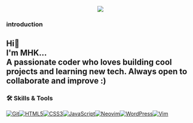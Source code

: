 <p align="center">
  <img src="https://capsule-render.vercel.app/api?text=MadHo3&animation=fadeIn&type=waving&color=gradient&height=150"/>
</p>

### introduction

Hi👋<br>
I'm MHK... <br>
A passionate coder who loves building cool projects and learning new tech. Always open to collaborate and improve :)
--------------------------------------------------------------------------------------------------------------------------

### 🛠 Skills & Tools 

[![Git](https://img.shields.io/badge/git-%23F05033.svg?style=for-the-badge&logo=git&logoColor=white)](https://git-scm.com/doc)[![HTML5](https://img.shields.io/badge/html5-%23E34F26.svg?style=for-the-badge&logo=html5&logoColor=white)](https://developer.mozilla.org/en-US/docs/Web/HTML)[![CSS3](https://img.shields.io/badge/css3-%231572B6.svg?style=for-the-badge&logo=css3&logoColor=white)](https://css-tricks.com/)[![JavaScript](https://img.shields.io/badge/javascript-%23323330.svg?style=for-the-badge&logo=javascript&logoColor=%23F7DF1E)](https://javascript.info/)[![Neovim](https://img.shields.io/badge/NeoVim-%2357A143.svg?&style=for-the-badge&logo=neovim&logoColor=white)](https://neovim.io/)[![WordPress](https://img.shields.io/badge/WordPress-%23117AC9.svg?style=for-the-badge&logo=WordPress&logoColor=white)](https://wordpress.org/documentation/)[![Vim](https://img.shields.io/badge/VIM-%2311AB00.svg?style=for-the-badge&logo=vim&logoColor=white)](https://www.vim.org/docs.php)  
